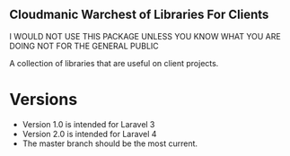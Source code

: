 ## Cloudmanic Warchest of Libraries For Clients

I WOULD NOT USE THIS PACKAGE UNLESS YOU KNOW WHAT YOU ARE DOING NOT FOR THE GENERAL PUBLIC

A collection of libraries that are useful on client projects.

# Versions

* Version 1.0 is intended for Laravel 3
* Version 2.0 is intended for Laravel 4
* The master branch should be the most current. 

